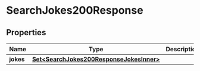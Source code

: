 

# SearchJokes200Response



## Properties

| Name | Type | Description | Notes |
|------------ | ------------- | ------------- | -------------|
|**jokes** | [**Set&lt;SearchJokes200ResponseJokesInner&gt;**](SearchJokes200ResponseJokesInner.md) |  |  |




